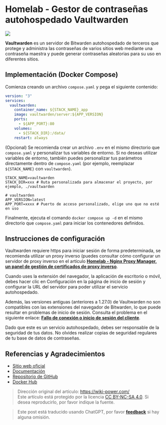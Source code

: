 # Homelab - Gestor de contraseñas autohospedado Vaultwarden

![](https://img.wiki-power.com/d/wiki-media/img/20230304195414.jpg)

**Vaultwarden** es un servidor de Bitwarden autohospedado de terceros que protege y administra las contraseñas de varios sitios web mediante una contraseña maestra y puede generar contraseñas aleatorias para su uso en diferentes sitios.

## Implementación (Docker Compose)

Comienza creando un archivo `compose.yaml` y pega el siguiente contenido:

```yaml title="compose.yaml"
version: "3"
services:
  vaultwarden:
    container_name: ${STACK_NAME}_app
    image: vaultwarden/server:${APP_VERSION}
    ports:
      - ${APP_PORT}:80
    volumes:
      - ${STACK_DIR}:/data/
    restart: always
```

(Opcional) Se recomienda crear un archivo `.env` en el mismo directorio que `compose.yaml` y personalizar tus variables de entorno. Si no deseas utilizar variables de entorno, también puedes personalizar tus parámetros directamente dentro de `compose.yaml` (por ejemplo, reemplazar `${STACK_NAME}` con `vaultwarden`).

```dotenv title=".env"
STACK_NAME=vaultwarden
STACK_DIR=xxx # Ruta personalizada para almacenar el proyecto, por ejemplo, ./vaultwarden

# vaultwarden
APP_VERSION=latest
APP_PORT=xxxx # Puerto de acceso personalizado, elige uno que no esté en uso
```

Finalmente, ejecuta el comando `docker compose up -d` en el mismo directorio que `compose.yaml` para iniciar los contenedores definidos.

## Instrucciones de configuración

Vaultwarden requiere https para iniciar sesión de forma predeterminada, se recomienda utilizar un proxy inverso (puedes consultar cómo configurar un servidor de proxy inverso en el artículo [**Homelab - Nginx Proxy Manager, un panel de gestión de certificados de proxy inverso**](https://wiki-power.com/es/Homelab-%E5%8F%8D%E4%BB%A3%E8%AF%81%E4%B9%A6%E7%AE%A1%E7%90%86%E9%9D%A2%E6%9D%BFNginxProxyManager/).

Cuando uses la extensión del navegador, la aplicación de escritorio o móvil, debes hacer clic en Configuración en la página de inicio de sesión y configurar la URL del servidor para poder utilizar el servicio autohospedado.

Además, las versiones antiguas (anteriores a 1.27.0) de Vaultwarden no son compatibles con las extensiones del navegador de Bitwarden, lo que puede resultar en problemas de inicio de sesión. Consulta el problema en el siguiente enlace: [**Fallo de conexión o inicio de sesión del cliente**](https://github.com/dani-garcia/vaultwarden/issues/3082).

Dado que este es un servicio autohospedado, debes ser responsable de la seguridad de tus datos. No olvides realizar copias de seguridad regulares de tu base de datos de contraseñas.

## Referencias y Agradecimientos

- [Sitio web oficial](https://github.com/dani-garcia/vaultwarden/wiki)
- [Documentación](https://github.com/dani-garcia/vaultwarden/wiki/Using-Docker-Compose)
- [Repositorio de GitHub](https://github.com/dani-garcia/vaultwarden)
- [Docker Hub](https://hub.docker.com/r/vaultwarden/server)

> Dirección original del artículo: <https://wiki-power.com/>  
> Este artículo está protegido por la licencia [CC BY-NC-SA 4.0](https://creativecommons.org/licenses/by/4.0/deed.zh). Si desea reproducirlo, por favor indique la fuente.

> Este post está traducido usando ChatGPT, por favor [**feedback**](https://github.com/linyuxuanlin/Wiki_MkDocs/issues/new) si hay alguna omisión.